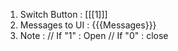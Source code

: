 1. Switch Button : [[[1]]]
2. Messages to UI : {{{Messages}}}
3. Note : // If "1" : Open // If "0" : close

